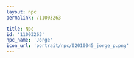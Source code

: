 ```yaml
---
layout: npc
permalink: /11003263

title: Npc
id: '11003263'
npc_name: 'Jorge'
icon_url: 'portrait/npc/02010045_jorge_p.png'
---
```

